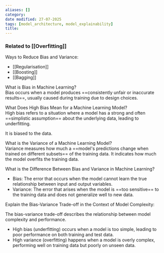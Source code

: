 ```yaml
---
aliases: []
category:
date modified: 27-07-2025
tags: [model_architecture, model_explainability]
title: 
---
```

### Related to [[Overfitting]]

Ways to Reduce Bias and Variance:
- [[Regularisation]]
- [[Boosting]]
- [[Bagging]]

What is Bias in Machine Learning?  
Bias occurs when a model produces ==consistently unfair or inaccurate results==, usually caused during training due to design choices.

What Does High Bias Mean for a Machine Learning Model?  
High bias refers to a situation where a model has a strong and often ==simplistic assumption== about the underlying data, leading to underfitting.

It is biased to the data.

What is the Variance of a Machine Learning Model?  
Variance measures how much a ==model's predictions change when trained on different subsets== of the training data. It indicates how much the model overfits the training data.

What is the Difference Between Bias and Variance in Machine Learning?

- Bias: The error that occurs when the model cannot learn the true relationship between input and output variables.
- Variance: The error that arises when the model is ==too sensitive== to the training data and does not generalize well to new data.

Explain the Bias-Variance Trade-off in the Context of Model Complexity:

The bias-variance trade-off describes the relationship between model complexity and performance. 
- High bias (underfitting) occurs when a model is too simple, leading to poor performance on both training and test data. 
- High variance (overfitting) happens when a model is overly complex, performing well on training data but poorly on unseen data.